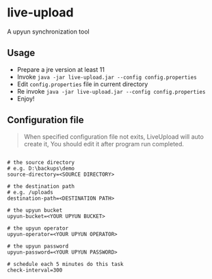 # live-upload

A upyun synchronization tool

## Usage

- Prepare a jre version at least 11
- Invoke `java -jar live-upload.jar --config config.properties`
- Edit `config.properties` file in current directory
- Re invoke `java -jar live-upload.jar --config config.properties`
- Enjoy!

## Configuration file

> When specified configuration file not exits, LiveUpload will auto create it, You should edit it after program run completed.

```properties

# the source directory
# e.g. D:\backups\demo
source-directory=<SOURCE DIRECTORY>

# the destination path
# e.g. /uploads
destination-path=<DESTINATION PATH>

# the upyun bucket
upyun-bucket=<YOUR UPYUN BUCKET>

# the upyun operator
upyun-operator=<YOUR UPYUN OPERATOR>

# the upyun password
upyun-password=<YOUR UPYUN PASSWORD>

# schedule each 5 minutes do this task
check-interval=300


```